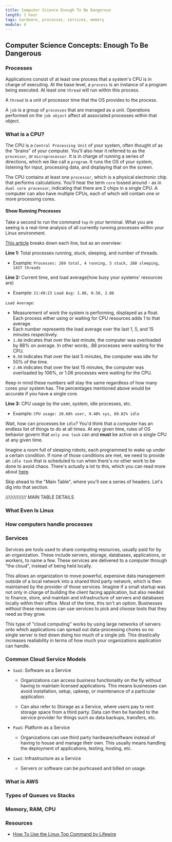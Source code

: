 ```yaml
---
title: Computer Science Enough To Be Dangerous
length: 1 hour
tags: hardware, processes, services, memory
module: 4
---
```


## Computer Science Concepts: Enough To Be Dangerous

### Processes
Applications consist of at least one process that a system's CPU is in charge of executing. At the base level, a `process` is an instance of a program being executed. At least one `thread` will run within this process.  

A `thread` is a unit of processor time that the OS provides to the process.  

A `job` is a group of `processes` that are managed as a unit. Operations performed on the `job object` affect all associated processes within that object.  

### What is a CPU?  
The CPU is a `Central Processing Unit` of your system, often thought of as the "brains" of your computer. You'll also hear it referred to as the `processor`, or `microprocessor`. It is in charge of running a series of directions, which we like call a `program`. It runs the OS of your system, listening for input, processing data, and displaying that on the screen.  

The CPU contains at least one `processor`, which is a physical electronic chip that performs calculations. You'll hear the term `core` tossed around - as in `dual core processor`, indicating that there are 2 chips in a single CPU. A computer can also have multiple CPUs, each of which will contain one or more processing cores.

#### Show Running Processes

Take a second to run the command `top` in your terminal. What you are seeing is a real-time analysis of all currently running processes within your Linux environment.

[This article](https://www.lifewire.com/linux-top-command-2201163) breaks down each line, but as an overview:  

**Line 1:** Total processes running, stuck, sleeping, and number of threads.  
  - Example: `Processes: 269 total, 4 running, 5 stuck, 260 sleeping, 1437 threads`  

**Line 2:** Current time, and load average(how busy your systems' resources are)  
  - Example: `21:49:23 Load Avg: 1.88, 0.50, 2.06`  

`Load Average`:  
  - Measurement of work the system is performing, displayed as a float. Each process either using or waiting for CPU resources adds 1 to that average.  
  - Each number represents the load average over the last 1, 5, and 15 minutes respectively.  
  - `1.88` indicates that over the last minute, the computer was overloaded by 88% on average. In other words, .88 processes were waiting for the CPU.
  - `0.50` indicates that over the last 5 minutes, the computer was idle for 50% of the time.
  - `2.06` indicates that over the last 15 minutes, the computer was overloaded by 106%, or 1.06 processes were waiting for the CPU.  

  Keep in mind these numbers will stay the same regardless of how many cores your system has. The percentages mentioned above would be accurate if you have a single core.  

**Line 3:**  CPU usage by the user, system, idle processes, etc.  
  - Example: `CPU usage: 20.68% user, 9.48% sys, 69.82% idle`  

Wait, how can processes be `idle`? You'd think that a computer has an endless list of things to do at all times. At any given time, rules of OS behavior govern that `only one task` can and **must** be active on a single CPU at any given time.  

Imagine a room full of sleeping robots, each programmed to wake up under a certain condition. If none of those conditions are met, we need to provide an `idle task` that is scheduled to run when there's no other work to be done to avoid chaos. There's actually a lot to this, which you can read more about [here](http://duartes.org/gustavo/blog/post/what-does-an-idle-cpu-do/).   

Skip ahead to the "Main Table", where you'll see a series of headers. Let's dig into that section.  

///////////// MAIN TABLE DETAILS  

### What Even Is Linux

### How computers handle processes

### Services  

Services are tools used to share computing resources, usually paid for by an organization. These include servers, storage, databases, applications, or workers, to name a few. These services are delivered to a computer through "the cloud", instead of being held locally.

This allows an organization to move powerful, expensive data management outside of a local network into a shared third party network, which is then maintained by the provider of those services. Imagine if a small startup was not only in charge of building the client facing application, but also needed to finance, store, and maintain and infrastructure of servers and databases locally within their office. Most of the time, this isn't an option. Businesses without these resources can use services to pick and choose tools that they need as they grow.  

This type of "cloud computing" works by using large networks of servers onto which applications can spread out data-processing chores so no single server is tied down doing too much of a single job. This drastically increases realiability in terms of how much your organizations application can handle.  

### Common Cloud Service Models
- `SaaS`: Software as a Service
  - Organizations can access business functionality on the fly without having to maintain licensed applications. This means businesses can avoid installation, setup, upkeep, or maintenance of a particular application.

  - Can also refer to Storage as a Service, where users pay to rent storage space from a third party. Data can then be handed to the service provider for things such as data backups, transfers, etc.  

- `PaaS`: Platform as a Service
  - Organizations can use third party hardware/software instead of having to house and manage their own. This usually means handling the deployment of applications, testing, hosting, etc.

- `IaaS`: Infrastructure as a Service
  - Servers or software can be purhcased and billed on usage.  

### What is AWS  

### Types of Queues vs Stacks  

### Memory, RAM, CPU

### Resources

- [How To Use the Linux Top Command by Lifewire](https://www.lifewire.com/linux-top-command-2201163)
